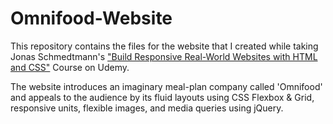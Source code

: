 # Omnifood-Website
This repository contains the files for the website that I created while taking Jonas Schmedtmann's ["Build Responsive Real-World Websites with HTML and CSS"](https://www.udemy.com/course/design-and-develop-a-killer-website-with-html5-and-css3/?couponCode=ACCAGE0923) Course on Udemy.

The website introduces an imaginary meal-plan company called 'Omnifood' and appeals to the audience by its fluid layouts using CSS Flexbox & Grid, responsive units, flexible images, and media queries using jQuery.
